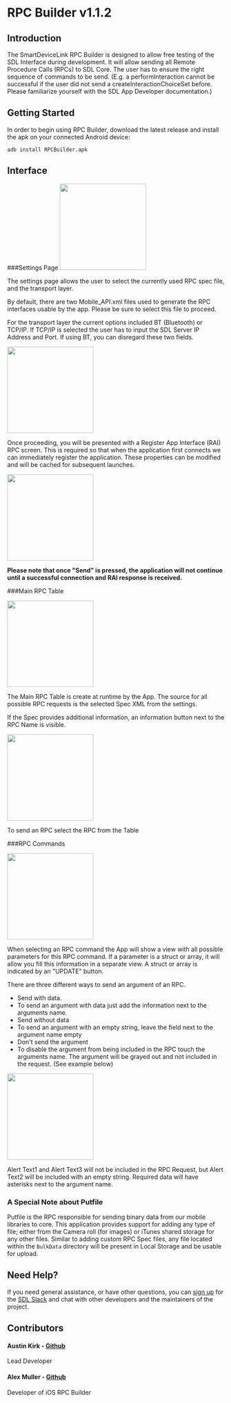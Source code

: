 # RPC Builder v1.1.2

## Introduction
The SmartDeviceLink RPC Builder is designed to allow free testing of the SDL Interface during development. It will allow sending all Remote Procedure Calls (RPCs) to SDL Core. The user has to ensure the right sequence of commands to be send. (E.g. a performInteraction cannot be successful if the user did not send a createInteractionChoiceSet before. Please familiarize yourself with the SDL App Developer documentation.)

## Getting Started
In order to begin using RPC Builder, download the latest release and install the apk on your connected Android device:
```
adb install RPCBuilder.apk
```

## Interface

###Settings Page
<img src=ReadmeFiles/Settings.png width=200 />

The settings page allows the user to select the currently used RPC spec file, and the transport layer.

By default, there are two Mobile_API.xml files used to generate the RPC interfaces usable by the app. Please be sure to select this file to proceed.

For the transport layer the current options included BT (Bluetooth) or TCP/IP. If TCP/IP is selected the user has to input the SDL Server IP Address and Port. If using BT, you can disregard these two fields.

<img src=ReadmeFiles/RAI.png width=200 />

Once proceeding, you will be presented with a Register App Interface (RAI) RPC screen. This is required so that when the application first connects we can immediately register the application. These properties can be modified and will be cached for subsequent launches.

<img src=ReadmeFiles/Connecting.png width=200 />

__Please note that once "Send" is pressed, the application will not continue until a successful connection and RAI response is received.__

###Main RPC Table

<img src=ReadmeFiles/Requests.png width=200 />

The Main RPC Table is create at runtime by the App. The source for all possible RPC requests is the selected Spec XML from the settings.

If the Spec provides additional information, an information button next to the RPC Name is visible.

<img src=ReadmeFiles/RequestInfo.png width=200 />

To send an RPC select the RPC from the Table

###RPC Commands

<img src=ReadmeFiles/Requests.png width=200 />

When selecting an RPC command the App will show a view with all possible parameters for this RPC command. If a parameter is a struct or array, it will allow you fill this information in a separate view. A struct or array is indicated by an "UPDATE" button.

There are three different ways to send an argument of an RPC.

* Send with data.
 * To send an argument with data just add the information next to the arguments name.
* Send without data
 * To send an argument with an empty string, leave the field next to the argument name empty
* Don't send the argument
 * To disable the argument from being included in the RPC touch the arguments name. The argument will be grayed out and not included in the request. (See example below)

<img src=ReadmeFiles/EnableDisable.png width=200 />

Alert Text1 and Alert Text3 will not be included in the RPC Request, but Alert Text2 will be included with an empty string.
Required data will have asterisks next to the argument name.

### A Special Note about Putfile
Putfile is the RPC responsible for sending binary data from our mobile libraries to core. This application provides support for adding any type of file; either from the Camera roll (for images) or iTunes shared storage for any other files. Similar to adding custom RPC Spec files, any file located within the `BulkData` directory will be present in Local Storage and be usable for upload.

## Need Help?
If you need general assistance, or have other questions, you can [sign up](http://slack.smartdevicelink.org/) for the [SDL Slack](https://smartdevicelink.slack.com/) and chat with other developers and the maintainers of the project.

## Contributors
#### Austin Kirk - [Github](https://github.com/askirk)
Lead Developer

#### Alex Muller - [Github](https://github.com/asm09fsu)
Developer of iOS RPC Builder
